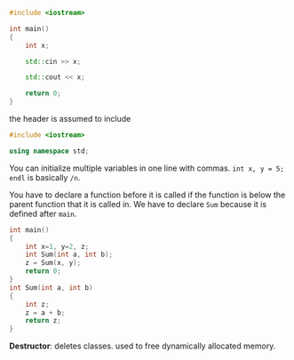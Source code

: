 ```Cpp
#include <iostream>

int main()
{
	int x;

	std::cin >> x;

	std::cout << x;

	return 0;
}
```

the header is assumed to include 
```C++
#include <iostream>

using namespace std;
```

You can initialize multiple variables in one line with commas.
`int x, y = 5;`   
`endl` is basically  `/n`.

You have to declare a function before it is called if the function is below the parent function that it is called in. We have to declare `Sum` because it is defined after `main`.
```C++
int main()
{
	int x=1, y=2, z;
	int Sum(int a, int b);
	z = Sum(x, y);
	return 0;
}
int Sum(int a, int b)
{
	int z;
	z = a + b;
	return z;
}
```

**Destructor**: deletes classes. used to free dynamically allocated memory.